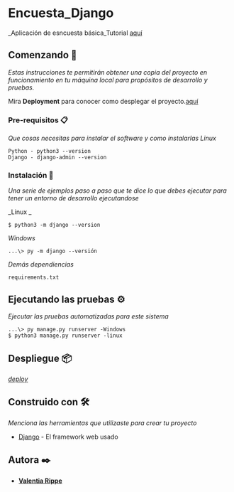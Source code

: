 # Encuesta_Django

_Aplicación de esncuesta básica_Tutorial [aquí](https://docs.djangoproject.com/en/4.0/intro/tutorial01/)

## Comenzando 🚀

_Estas instrucciones te permitirán obtener una copia del proyecto en funcionamiento en tu máquina local para propósitos de desarrollo y pruebas._

Mira **Deployment** para conocer como desplegar el proyecto.[aquí](https://encuesta-django.herokuapp.com/)


### Pre-requisitos 📋

_Que cosas necesitas para instalar el software y como instalarlas_
_Linux_
```
Python - python3 --version
Django - django-admin --version
```


### Instalación 🔧

_Una serie de ejemplos paso a paso que te dice lo que debes ejecutar para tener un entorno de desarrollo ejecutandose_

_Linux _

```
$ python3 -m django --version
```
_Windows_
```
...\> py -m django --versión

```

_Demás dependiencias_

```
requirements.txt
```
## Ejecutando las pruebas ⚙️

_Ejecutar las pruebas automatizadas para este sistema_
```
...\> py manage.py runserver -Windows
$ python3 manage.py runserver -linux
```

## Despliegue 📦

[_deploy_](https://encuesta-django.herokuapp.com/)

## Construido con 🛠️

_Menciona las herramientas que utilizaste para crear tu proyecto_

* [Django](https://www.djangoproject.com/) - El framework web usado

## Autora ✒️

* [**Valentia Rippe**](https://github.com/ValentinaRippe)
